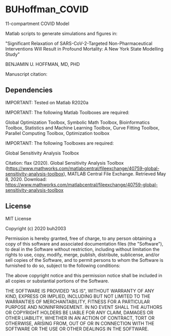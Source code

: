 # BUHoffman_COVID
11-compartment COVID Model

Matlab scripts to generate simulations and figures in:

"Significant Relaxation of SARS-CoV-2-Targeted Non-Pharmaceutical Interventions Will Result in Profound Mortality: A New York State Modelling Study"

BENJAMIN U. HOFFMAN, MD, PHD

Manuscript citation:

## Dependencies
IMPORTANT: Tested on Matlab R2020a

IMPORTANT: The following Matlab Toolboxes are required:

Global Optimization Toolbox, Symbolic Math Toolbox, Bioinformatics Toolbox, Statistics and Machine Learning Toolbox, Curve Fitting Toolbox, Parallel Computing Toolbox, Optimization toolbox

IMPORTANT: The following Toolboxes are required:

Global Sensitivity Analysis Toolbox

Citation: flax (2020). Global Sensitivity Analysis Toolbox (https://www.mathworks.com/matlabcentral/fileexchange/40759-global-sensitivity-analysis-toolbox), MATLAB Central File Exchange. Retrieved May 8, 2020.
Download: https://www.mathworks.com/matlabcentral/fileexchange/40759-global-sensitivity-analysis-toolbox

## License

MIT License

Copyright (c) 2020 buh2003

Permission is hereby granted, free of charge, to any person obtaining a copy
of this software and associated documentation files (the "Software"), to deal
in the Software without restriction, including without limitation the rights
to use, copy, modify, merge, publish, distribute, sublicense, and/or sell
copies of the Software, and to permit persons to whom the Software is
furnished to do so, subject to the following conditions:

The above copyright notice and this permission notice shall be included in all
copies or substantial portions of the Software.

THE SOFTWARE IS PROVIDED "AS IS", WITHOUT WARRANTY OF ANY KIND, EXPRESS OR
IMPLIED, INCLUDING BUT NOT LIMITED TO THE WARRANTIES OF MERCHANTABILITY,
FITNESS FOR A PARTICULAR PURPOSE AND NONINFRINGEMENT. IN NO EVENT SHALL THE
AUTHORS OR COPYRIGHT HOLDERS BE LIABLE FOR ANY CLAIM, DAMAGES OR OTHER
LIABILITY, WHETHER IN AN ACTION OF CONTRACT, TORT OR OTHERWISE, ARISING FROM,
OUT OF OR IN CONNECTION WITH THE SOFTWARE OR THE USE OR OTHER DEALINGS IN THE
SOFTWARE.
